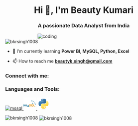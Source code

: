 <h1 align="center">Hi 👋, I'm Beauty Kumari</h1>
<h3 align="center">A passionate Data Analyst from India</h3>

<img align="right" alt="coding" width="400" src="https://in.images.search.yahoo.com/search/images;_ylt=Awr1QR3gN6Bm2AICKRC7HAx.;_ylu=Y29sbwNzZzMEcG9zAzEEdnRpZAMEc2VjA3Nj?p=animated+coding+gif+girl+images&ei=UTF-8&fr=mcafee&th=116&tw=154.9&imgurl=https%3A%2F%2Fuser-images.githubusercontent.com%2F74038190%2F241765453-85cb9521-97c0-4a65-9358-7db8099fac7f.gif&rurl=https%3A%2F%2Fgithub.com%2Fumika13%2F&size=572KB&name=umika13+%28Umika+Sharma%29+%C2%B7+GitHub&oid=1&h=600&w=800&turl=https%3A%2F%2Ftse1.mm.bing.net%2Fth%3Fid%3DOIP.qdAW1TjCN57h1lbuuzvchgHaFj%26pid%3DApi%26rs%3D1%26c%3D1%26qlt%3D95%26w%3D154%26h%3D116&tt=umika13+%28Umika+Sharma%29+%C2%B7+GitHub&sigr=cEP2EdKz5kHi&sigit=_A1JI08qMWfJ&sigi=sNnr1XO0ZqwY&sign=_dEaUOuKVAUm&sigt=_dEaUOuKVAUm">

<p align="left"> <img src="https://komarev.com/ghpvc/?username=bkrsingh1008&label=Profile%20views&color=0e75b6&style=flat" alt="bkrsingh1008" /> </p>

- 🌱 I’m currently learning **Power BI, MySQL, Python, Excel**

- 📫 How to reach me **beautyk.singh@gmail.com**

<h3 align="left">Connect with me:</h3>
<p align="left">
</p>

<h3 align="left">Languages and Tools:</h3>
<p align="left"> <a href="https://www.microsoft.com/en-us/sql-server" target="_blank" rel="noreferrer"> <img src="https://www.svgrepo.com/show/303229/microsoft-sql-server-logo.svg" alt="mssql" width="40" height="40"/> </a> <a href="https://www.mysql.com/" target="_blank" rel="noreferrer"> <img src="https://raw.githubusercontent.com/devicons/devicon/master/icons/mysql/mysql-original-wordmark.svg" alt="mysql" width="40" height="40"/> </a> <a href="https://www.python.org" target="_blank" rel="noreferrer"> <img src="https://raw.githubusercontent.com/devicons/devicon/master/icons/python/python-original.svg" alt="python" width="40" height="40"/> </a> </p>

<p><img align="left" src="https://github-readme-stats.vercel.app/api/top-langs?username=bkrsingh1008&show_icons=true&locale=en&layout=compact" alt="bkrsingh1008" /></p>

<p>&nbsp;<img align="center" src="https://github-readme-stats.vercel.app/api?username=bkrsingh1008&show_icons=true&locale=en" alt="bkrsingh1008" /></p>
